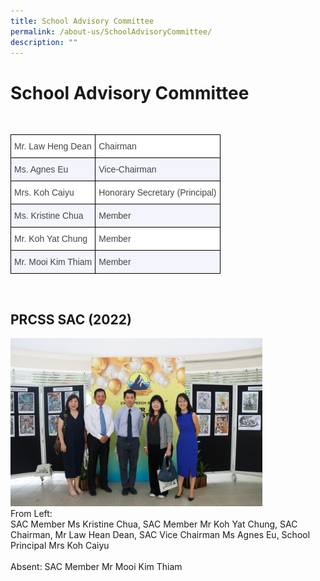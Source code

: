 ```yaml
---
title: School Advisory Committee
permalink: /about-us/SchoolAdvisoryCommittee/
description: ""
---
```

<div>
<h1>School Advisory Committee</h1>
	<br>
<div>
<style type="text/css">
.tg  {border-collapse:collapse;border-spacing:0;}
.tg td{border-color:black;border-style:solid;border-width:1px;font-family:Arial, sans-serif;font-size:14px;
  overflow:hidden;padding:10px 5px;word-break:normal;}
.tg th{border-color:black;border-style:solid;border-width:1px;font-family:Arial, sans-serif;font-size:14px;
  font-weight:normal;overflow:hidden;padding:10px 5px;word-break:normal;}
.tg .tg-acva{background-color:#F4F5FC;color:#444;text-align:left;vertical-align:top}
.tg .tg-l7na{background-color:#FFF;color:#444;text-align:left;vertical-align:top}
</style>
<table class="tg">
<thead>
  <tr>
    <th class="tg-l7na">Mr. Law Heng Dean</th>
    <th class="tg-l7na">Chairman<br></th>
  </tr>
</thead>
<tbody>
  <tr>
    <td class="tg-acva">Ms. Agnes Eu</td>
    <td class="tg-acva">Vice-Chairman</td>
  </tr>
  <tr>
    <td class="tg-l7na">Mrs. Koh Caiyu</td>
    <td class="tg-l7na">Honorary Secretary (Principal)</td>
  </tr>
  <tr>
    <td class="tg-acva">Ms. Kristine Chua</td>
    <td class="tg-acva">Member</td>
  </tr>
  <tr>
    <td class="tg-l7na">Mr. Koh Yat Chung</td>
    <td class="tg-l7na">Member</td>
  </tr>
  <tr>
    <td class="tg-acva">Mr. Mooi Kim Thiam</td>
    <td class="tg-acva">Member</td>
  </tr>
</tbody>
</table>
</div>
<br>
<div>
<h2>PRCSS SAC (2022)</h2>
<div><img alt="SAC.png" src="/images/SAC/sac%202023.jpeg" style="width:80%"><br>From Left:<br>SAC Member Ms Kristine Chua, SAC Member Mr Koh Yat Chung, SAC Chairman, Mr Law Hean Dean, SAC Vice Chairman Ms Agnes Eu, School Principal Mrs Koh Caiyu<br><br>Absent: SAC Member Mr Mooi Kim Thiam	
	</div>
</div></div>